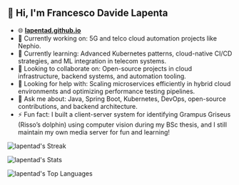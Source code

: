 ## 👋 Hi, I'm Francesco Davide Lapenta

- 🌐 [**lapentad.github.io**](https://lapentad.github.io/)
- 🔭 Currently working on: 5G and telco cloud automation projects like Nephio.
- 🌱 Currently learning: Advanced Kubernetes patterns, cloud-native CI/CD strategies, and ML integration in telecom systems.
- 👯 Looking to collaborate on: Open-source projects in cloud infrastructure, backend systems, and automation tooling.
- 🤔 Looking for help with: Scaling microservices efficiently in hybrid cloud environments and optimizing performance testing pipelines.
- 💬 Ask me about: Java, Spring Boot, Kubernetes, DevOps, open-source contributions, and backend architecture.
- ⚡ Fun fact: I built a client-server system for identifying Grampus Griseus (Risso’s dolphin) using computer vision during my BSc thesis, and I still maintain my own media server for fun and learning!

![lapentad's Streak](https://github-readme-streak-stats.herokuapp.com/?user=lapentad&theme=tokyonight&hide_border=false)

![lapentad's Stats](https://github-readme-stats.vercel.app/api?username=lapentad&theme=tokyonight&show_icons=true&hide_border=false&count_private=true)

![lapentad's Top Languages](https://github-readme-stats.vercel.app/api/top-langs/?username=lapentad&theme=tokyonight&show_icons=true&hide_border=false&layout=compact)

